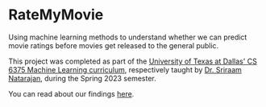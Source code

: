 # RateMyMovie
Using machine learning methods to understand whether we can predict movie ratings before movies get released to the general public.

This project was completed as part of the [University of Texas at Dallas' CS 6375 Machine Learning curriculum](https://catalog.utdallas.edu/2022/graduate/courses/cs6375), respectively taught by [Dr. Sriraam Natarajan](https://cs.utdallas.edu/people/faculty/natarajan-sriraam/), during the Spring 2023 semester.

You can read about our findings [here](https://github.com/spenpal/RateMyMovie/blob/main/report.pdf).
